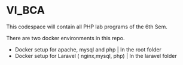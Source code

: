# VI_BCA

This codespace will contain all PHP lab programs of the 6th Sem.

There are two docker environments in this repo.
- Docker setup for apache, mysql and php | In the root folder
- Docker setup for Laravel ( nginx,mysql, php)  | In the laravel folder
  

  
